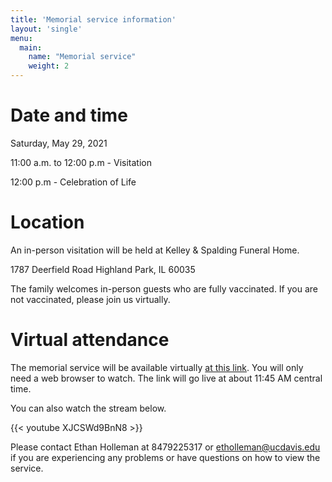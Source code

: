 ```yaml
---
title: 'Memorial service information'
layout: 'single'
menu:
  main:
    name: "Memorial service"
    weight: 2
---
```


# Date and time

Saturday, May 29, 2021

11:00 a.m. to 12:00 p.m - Visitation

12:00 p.m - Celebration of Life

# Location

An in-person visitation will be held at
Kelley & Spalding Funeral Home.

1787 Deerfield Road Highland Park, IL 60035

The family welcomes in-person guests who are fully vaccinated. If you are not vaccinated, please join us virtually.

# Virtual attendance

The memorial service will be available virtually [at this link](https://youtu.be/XJCSWd9BnN8).
You will only need a web browser to watch. The link will go live at about 11:45 AM
central time.

You can also watch the stream below.

{{< youtube XJCSWd9BnN8 >}}

Please contact Ethan Holleman at 8479225317 or etholleman@ucdavis.edu 
if you are experiencing any problems or have questions 
on how to view the service. 